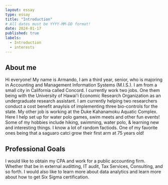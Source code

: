 ```yaml
---
layout: essay
type: essay
title: "Introduction"
# All dates must be YYYY-MM-DD format!
date: 2024-01-17
published: true
labels:
  - Introduction
  - interests
---
```


## About me

Hi everyone! My name is Armando, I am a third year, senior, who is majoring in Accounting and Management Information Systems (M.I.S.). I am from a small city in California called Concord. I currently work two jobs. One them being with the University of Hawai'i Economic Research Organization as an undergraduate research assistant. I am currently helping two researchers conduct a cost benefit anaylsis of implementing three bio-controls for the state. My other job is working at the Duke Kahanamoku Aquatic Complex. Here I help set up for water polo games, swim meets and other fun events! Some of my hobbies include hiking, swimming, water polo, & learning new and interesting things. I know a lot of random factiods. One of my favorite ones being that a saguaro catci grow their first arm at 75 years old! 

## Professional Goals

I would like to obtain my CPA and work for a public accounting firm. Whether that be in external auditting, IT audit, Tax Services, Consulting, and so forth. I would also like to learn more about data analytics and learn more about how to get Six Sigma certification.
